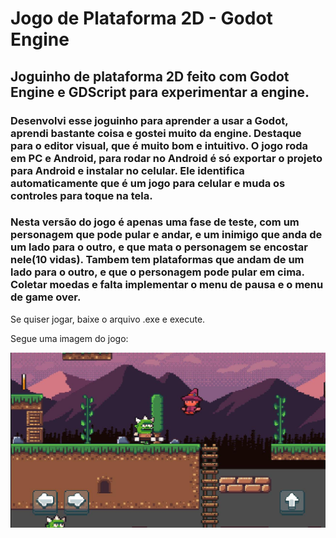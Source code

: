 # Jogo de Plataforma 2D - Godot Engine
## Joguinho de plataforma 2D feito com Godot Engine e GDScript para experimentar a engine. 

### Desenvolvi esse joguinho para aprender a usar a Godot, aprendi bastante coisa e gostei muito da engine. Destaque para o editor visual, que é muito bom e intuitivo.  O jogo roda em PC e Android, para rodar no Android é só exportar o projeto para Android e instalar no celular. Ele identifica automaticamente que é um jogo para celular e muda os controles para toque na tela.

### Nesta versão do jogo é apenas uma fase de teste, com um personagem que pode pular e andar, e um inimigo que anda de um lado para o outro, e que mata o personagem se encostar nele(10 vidas). Tambem tem plataformas que andam de um lado para o outro, e que o personagem pode pular em cima. Coletar moedas e falta implementar  o menu de pausa e o menu de game over.

Se quiser jogar, baixe o arquivo .exe e execute.

Segue uma imagem do jogo:

![Jogo de Plataforma 2D - Godot Engine](printJoguin.jpeg)
